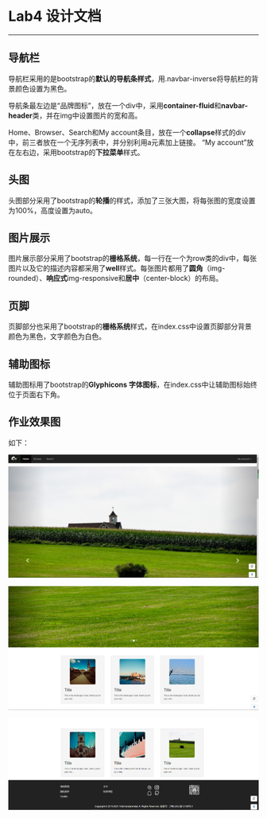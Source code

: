 Lab4 设计文档
==========
-------------------
## 导航栏
导航栏采用的是bootstrap的**默认的导航条样式**，用.navbar-inverse将导航栏的背景颜色设置为黑色。

导航条最左边是“品牌图标”，放在一个div中，采用**container-fluid**和**navbar-header**类，并在img中设置图片的宽和高。

Home、Browser、Search和My account条目，放在一个**collapse**样式的div中，前三者放在一个无序列表中，并分别利用a元素加上链接。
“My account”放在左右边，采用bootstrap的**下拉菜单**样式。


## 头图
头图部分采用了bootstrap的**轮播**的样式，添加了三张大图，将每张图的宽度设置为100%，高度设置为auto。

## 图片展示
图片展示部分采用了bootstrap的**栅格系统**，每一行在一个为row类的div中，每张图片以及它的描述内容都采用了**well**样式。每张图片都用了**圆角**（img-rounded）、**响应式**img-responsive和**居中**（center-block）的布局。

## 页脚
页脚部分也采用了bootstrap的**栅格系统**样式，在index.css中设置页脚部分背景颜色为黑色，文字颜色为白色。

## 辅助图标
辅助图标用了bootstrap的**Glyphicons 字体图标**，在index.css中让辅助图标始终位于页面右下角。

## 作业效果图
如下：

![sample](images/sample/sample1.PNG)

![sample](images/sample/sample2.PNG)

![sample](images/sample/sample3.PNG)




